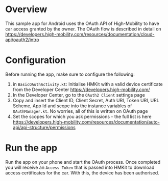 # Overview

This sample app for Android uses the OAuth API of High-Mobility to have car access granted by the owner. The OAuth flow is described in detail on https://developers.high-mobility.com/resources/documentation/cloud-api/oauth2/intro

# Configuration

Before running the app, make sure to configure the following:

1. in `BasicOAuthActivity.kt`: Initialise HMKit with a valid device certificate from the Developer Center https://developers.high-mobility.com/
2. In the Developer Center, go to the `OAuth2 Client` settings page
3. Copy and insert the Client ID, Client Secret, Auth URI, Token URI, URL Scheme, App Id and scope into the instance variables of `OAuthManager.kt`. No worries, all of this is written on OAuth page
4. Set the scopes for which you ask permissions - the full list is here https://developers.high-mobility.com/resources/documentation/auto-api/api-structure/permissions

# Run the app

Run the app on your phone and start the OAuth process. Once completed you will receive an `Access Token` that is passed into HMKit to download access certificates for the car. With this, the device has been authorised.
